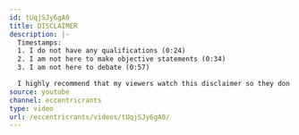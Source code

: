 ```yaml
---
id: tUqjSJy6gA0
title: DISCLAIMER
description: |-
  Timestamps:
  1. I do not have any qualifications (0:24)
  2. I am not here to make objective statements (0:34)
  3. I am not here to debate (0:57)

  I highly recommend that my viewers watch this disclaimer so they don't take what I say here the wrong way, or make any poor assumptions.
source: youtube
channel: eccentricrants
type: video
url: /eccentricrants/videos/tUqjSJy6gA0/
---
```

